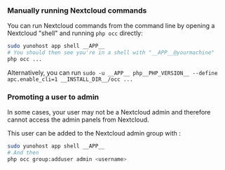 ### Manually running Nextcloud commands

You can run Nextcloud commands from the command line by opening a Nextcloud "shell" and running `php occ` directly:

```bash
sudo yunohost app shell __APP__
# You should then see you're in a shell with "__APP__@yourmachine"
php occ ...
```
Alternatively, you can run `sudo -u __APP__ php__PHP_VERSION__ --define apc.enable_cli=1 __INSTALL_DIR__/occ ...`

### Promoting a user to admin

In some cases, your user may not be a Nextcloud admin and therefore cannot access the admin panels from Nextcloud.

This user can be added to the Nextcloud admin group with : 

```bash
sudo yunohost app shell __APP__
# And then
php occ group:adduser admin <username>
```
